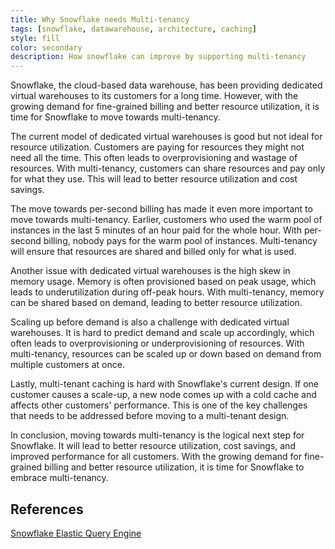 ```yaml
---
title: Why Snowflake needs Multi-tenancy
tags: [snowflake, datawarehouse, architecture, caching]
style: fill
color: secondary
description: How snowflake can improve by supporting multi-tenancy
---
```


Snowflake, the cloud-based data warehouse, has been providing dedicated virtual warehouses to its customers for a long time. However, with the growing demand for fine-grained billing and better resource utilization, it is time for Snowflake to move towards multi-tenancy.

The current model of dedicated virtual warehouses is good but not ideal for resource utilization. Customers are paying for resources they might not need all the time. This often leads to overprovisioning and wastage of resources. With multi-tenancy, customers can share resources and pay only for what they use. This will lead to better resource utilization and cost savings.

The move towards per-second billing has made it even more important to move towards multi-tenancy. Earlier, customers who used the warm pool of instances in the last 5 minutes of an hour paid for the whole hour. With per-second billing, nobody pays for the warm pool of instances. Multi-tenancy will ensure that resources are shared and billed only for what is used.

Another issue with dedicated virtual warehouses is the high skew in memory usage. Memory is often provisioned based on peak usage, which leads to underutilization during off-peak hours. With multi-tenancy, memory can be shared based on demand, leading to better resource utilization.

Scaling up before demand is also a challenge with dedicated virtual warehouses. It is hard to predict demand and scale up accordingly, which often leads to overprovisioning or underprovisioning of resources. With multi-tenancy, resources can be scaled up or down based on demand from multiple customers at once.

Lastly, multi-tenant caching is hard with Snowflake's current design. If one customer causes a scale-up, a new node comes up with a cold cache and affects other customers' performance. This is one of the key challenges that needs to be addressed before moving to a multi-tenant design.

In conclusion, moving towards multi-tenancy is the logical next step for Snowflake. It will lead to better resource utilization, cost savings, and improved performance for all customers. With the growing demand for fine-grained billing and better resource utilization, it is time for Snowflake to embrace multi-tenancy.


## References
[Snowflake Elastic Query Engine](https://www.usenix.org/system/files/nsdi20-paper-vuppalapati.pdf)
